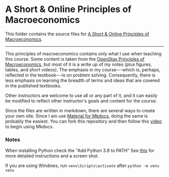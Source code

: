 # A Short & Online Principles of Macroeconomics

This folder contains the source files for [A Short & Online Principles of Macroeconomics](https://loighic.net/macro/).

---

This principles of macroeconomics contains only what I use when teaching this course. Some content is taken from the [OpenStax Principles of Macroeconomics](https://openstax.org/details/books/principles-macroeconomics-3e), but most of it is a write up of my notes (plus figures, tables, and short videos). The emphasis in my course---which is, perhaps, reflected in the textbook---is on problem solving. Consequently, there is less emphasis on learning the breadth of terms and ideas that are covered in the published textbooks.

Other instructors are welcome to use all or any part of it, and it can easily be modified to reflect other instructor's goals and content for the course. 

Since the files are written in markdown, there are several ways to create your own site. Since I am use [Material for Mkdocs](https://squidfunk.github.io/mkdocs-material/), doing the same is probably the easiest. You can fork this repository and then follow this [video](https://youtu.be/Q-YA_dA8C20) to begin using Mkdocs. 


### Notes

When installing Python check the "Add Python 3.8 to PATH" See [this](https://stackoverflow.com/questions/13596505/python-command-not-working-in-command-prompt) for more detailed instructions and a screen shot. 

If you are using Windows, run ```venv\Scripts\activate``` after ```python -m venv venv```
